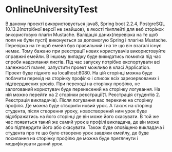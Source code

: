 # OnlineUniversityTest
  В даному проекті використовується java8, Spring boot 2.2.4, PostgreSQL 10.13.2(потрібної версії не знайшов), в якості тімплейті для веб сторінок використовую плагін Mustache. 
Валідація даних(перевірка на те щоб поля не були пусті) виконується за допомогую Spring і плагіна Mustache. 
Перевірка на те щоб емейл був правильний і на те що він взагалі існує немає. Тому бажано при реєстрації нових користувачів використовуйте справжні емейли. В іншому випадку буде
викидатись помилка під час спроби надсилання листів. 
  Під час запуску потрібно екcпортувати всі залежності maven, запустити проект можливо в класі Application. Проект буде піднято на localhost:8080. На цій сторінці можна буде
побачити перехід на сторінку профілю і список всіх зарезервованих і підтверджених уроків. При переході на сторінку профілю, не залогований користувач буде перенесений на сторінку
логування. На ній можно перейти на 2 сторінки реєстрації(1. Реєстрація студентів 2. Реєстрація викладачів). Після логування вас перекине на сторінку профіля. Де можна буде
створити новий урок. А також на сторінці студента, після створення уроку, новостворений ним урок буде відображатись на його сторінці де він може його скасувати. В той же час
появиться такий же самий урок в профілі викладача, де він може або підтвердити його або скасувати.  Також буде оповіщено викладача і студента про те що було створено урок завдяки 
емейлу, де буде посилання на сторінку профілю де можна буде преглянути і модифікувати даний урок. 
